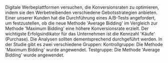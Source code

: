 Digitale Werbeplattformen versuchen, die Konversionsraten zu optimieren, indem sie den Werbetreibenden verschiedene Gebotsstrategien anbieten. 
Einer unserer Kunden hat die Durchführung eines A/B-Tests angefordert, um festzustellen, ob die neue Methode 'Average Bidding' im Vergleich zur Methode 'Maximum Bidding' eine höhere Konversionsrate erzielt. 
Der wichtigste Erfolgsindikator für das Unternehmen ist die Kennzahl 'Käufe' (Purchase). 
Die Analysen sollten dementsprechend durchgeführt werden. 
In der Studie gibt es zwei verschiedene Gruppen: 
Kontrollgruppe: Die Methode 'Maximum Bidding' wurde angewendet. 
Testgruppe: Die Methode 'Average Bidding' wurde angewendet.
